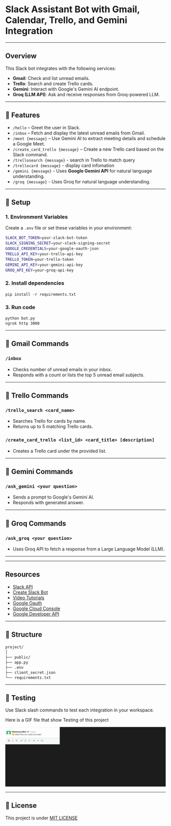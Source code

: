 
# Slack Assistant Bot with Gmail, Calendar, Trello, and Gemini Integration

---

## Overview

This Slack bot integrates with the following services:
- **Gmail**: Check and list unread emails.
- **Trello**: Search and create Trello cards.
- **Gemini**: Interact with Google's Gemini AI endpoint.
- **Groq (LLM API)**: Ask and receive responses from Groq-powered LLM.

---

## 🚀 Features

- `/hello` – Greet the user in Slack.
- `/inbox` – Fetch and display the latest unread emails from Gmail.
- `/meet {message}` – Use Gemini AI to extract meeting details and schedule a Google Meet.
- `/create_card_trello {message}` – Create a new Trello card based on the Slack command.
- `/trellosearch {message}` - search in Trello to match query
- `/trellocard {message}` - display card infomation
- `/gemini {message}` - Uses **Google Gemini API** for natural language understanding.
- `/groq {message}` - Uses Groq for natural language understanding.

---
## 🔧 Setup

### 1. Environment Variables

Create a `.env` file or set these variables in your environment:

```bash
SLACK_BOT_TOKEN=your-slack-bot-token
SLACK_SIGNING_SECRET=your-slack-signing-secret
GOOGLE_CREDENTIALS=your-google-oauth-json
TRELLO_API_KEY=your-trello-api-key
TRELLO_TOKEN=your-trello-token
GEMINI_API_KEY=your-gemini-api-key
GROQ_API_KEY=your-groq-api-key
```

### 2. Install dependencies
```
pip install -r requirements.txt
```

### 3. Run code
```
python bot.py
ngrok http 3000
```

---

## 📨 Gmail Commands

### `/inbox`
- Checks number of unread emails in your inbox.
- Responds with a count or lists the top 5 unread email subjects.

---

## 🧩 Trello Commands

### `/trello_search <card_name>`
- Searches Trello for cards by name.
- Returns up to 5 matching Trello cards.

### `/create_card_trello <list_id> <card_title> [description]`
- Creates a Trello card under the provided list.

---

## 🌟 Gemini Commands

### `/ask_gemini <your question>`
- Sends a prompt to Google's Gemini AI.
- Responds with generated answer.

---

## 🚀 Groq Commands

### `/ask_groq <your question>`
- Uses Groq API to fetch a response from a Large Language Model (LLM).

---



---

## Resources
- [Slack API](https://api.slack.com/)
- [Create Slack Bot](https://medium.com/applied-data-science/how-to-build-you-own-slack-bot-714283fd16e5)
- [Video Tutorials](https://www.youtube.com/watch?v=KJ5bFv-IRFM&list=PLzMcBGfZo4-kqyzTzJWCV6lyK-ZMYECDc)
- [Google Oauth](https://developers.google.com/identity/protocols/oauth2)
- [Google Cloud Console](https://console.cloud.google.com/marketplace?inv=1&invt=Aby56w)
- [Google Developer API](https://developers.google.com/android-publisher/getting_started)


---

## 📂 Structure

```
project/
│
├── public/
├── app.py                  
├── .env   
├── client_secret.json                
└── requirements.txt
```

---

## 🧪 Testing

Use Slack slash commands to test each integration in your workspace.

Here is a GIF file that show Testing of this project<br>

![testing](./public/testing.gif)


---

## 📄 License

This project is under [MIT LICENSE](./LICENSE.md)
